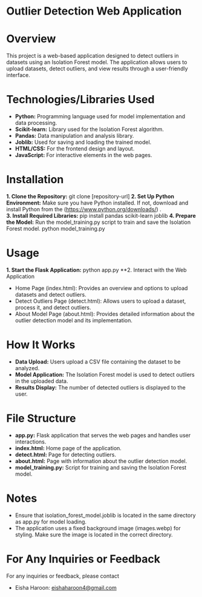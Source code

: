 # Outlier Detection Web Application


# Overview
This project is a web-based application designed to detect outliers in datasets using an Isolation Forest model. The application allows users to upload datasets, detect outliers, and view results through a user-friendly interface.

# Technologies/Libraries Used
- **Python:** Programming language used for model implementation and data processing.
- **Scikit-learn:** Library used for the Isolation Forest algorithm.
- **Pandas:** Data manipulation and analysis library.
- **Joblib:** Used for saving and loading the trained model.
- **HTML/CSS:** For the frontend design and layout.
- **JavaScript:** For interactive elements in the web pages.

# Installation
**1. Clone the Repository:** git clone [repository-url]
**2. Set Up Python Environment:** Make sure you have Python installed. If not, download and install Python from the (https://www.python.org/downloads/) .<br>
**3. Install Required Libraries:** pip install pandas scikit-learn joblib
**4. Prepare the Model:** Run the model_training.py script to train and save the Isolation Forest model. 
     python model_training.py

# Usage
**1. Start the Flask Application:** python app.py
**2. Interact with the Web Application
- Home Page (index.html): Provides an overview and options to upload datasets and detect outliers.
- Detect Outliers Page (detect.html): Allows users to upload a dataset, process it, and detect outliers.
- About Model Page (about.html): Provides detailed information about the outlier detection model and its implementation.

# How It Works
- **Data Upload:** Users upload a CSV file containing the dataset to be analyzed.
- **Model Application:** The Isolation Forest model is used to detect outliers in the uploaded data.
- **Results Display:** The number of detected outliers is displayed to the user.

# File Structure
- **app.py:** Flask application that serves the web pages and handles user interactions.
- **index.html:** Home page of the application.
- **detect.html:** Page for detecting outliers.
- **about.html:** Page with information about the outlier detection model.
- **model_training.py:** Script for training and saving the Isolation Forest model.

# Notes
- Ensure that isolation_forest_model.joblib is located in the same directory as app.py for model loading.
- The application uses a fixed background image (images.webp) for styling. Make sure the image is located in the correct directory.

# For Any Inquiries or Feedback
For any inquiries or feedback, please contact 
- Eisha Haroon: [eishaharoon4@gmail.com](mailto:eishaharoon4@gmail.com)
